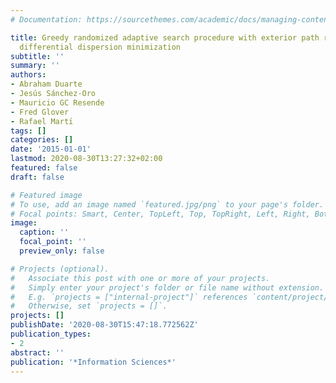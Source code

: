 ```yaml
---
# Documentation: https://sourcethemes.com/academic/docs/managing-content/

title: Greedy randomized adaptive search procedure with exterior path relinking for
  differential dispersion minimization
subtitle: ''
summary: ''
authors:
- Abraham Duarte
- Jesús Sánchez-Oro
- Mauricio GC Resende
- Fred Glover
- Rafael Martı́
tags: []
categories: []
date: '2015-01-01'
lastmod: 2020-08-30T13:27:32+02:00
featured: false
draft: false

# Featured image
# To use, add an image named `featured.jpg/png` to your page's folder.
# Focal points: Smart, Center, TopLeft, Top, TopRight, Left, Right, BottomLeft, Bottom, BottomRight.
image:
  caption: ''
  focal_point: ''
  preview_only: false

# Projects (optional).
#   Associate this post with one or more of your projects.
#   Simply enter your project's folder or file name without extension.
#   E.g. `projects = ["internal-project"]` references `content/project/deep-learning/index.md`.
#   Otherwise, set `projects = []`.
projects: []
publishDate: '2020-08-30T15:47:18.772562Z'
publication_types:
- 2
abstract: ''
publication: '*Information Sciences*'
---
```

